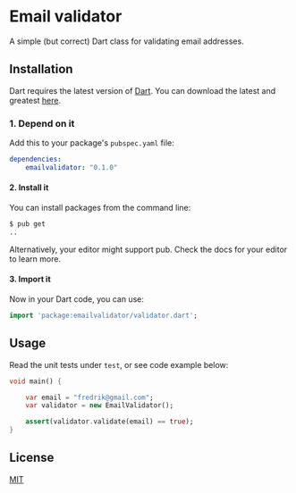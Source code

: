 # Email validator

A simple (but correct) Dart class for validating email addresses.

## Installation

Dart requires the latest version of [Dart](https://www.dartlang.org/). You can download the latest and greatest [here](https://www.dartlang.org/tools/sdk#install).

### 1. Depend on it

Add this to your package's `pubspec.yaml` file:
```yaml
dependencies:
    emailvalidator: "0.1.0"
```

#### 2. Install it

You can install packages from the command line:

```bash
$ pub get
..
```

Alternatively, your editor might support pub. Check the docs for your editor to learn more.

#### 3. Import it

Now in your Dart code, you can use:
```Dart
import 'package:emailvalidator/validator.dart';
```

## Usage

Read the unit tests under `test`, or see code example below:

```Dart
void main() {

    var email = "fredrik@gmail.com";
    var validator = new EmailValidator();

    assert(validator.validate(email) == true);
}
```

## License

[MIT](LICENSE)
